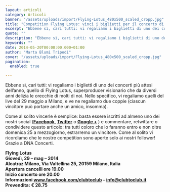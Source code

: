 ```yaml
---
layout: articoli
category: Articoli
banner: "/assets/uploads/import/Flying-Lotus_480x500_scaled_cropp.jpg"
title: "Competition Flying Lotus: vinci i biglietti per il concerto di Milano!"
excerpt: "Ebbene sì, cari tutti: vi regaliamo i biglietti di uno dei concerti più attesi dell’anno, quello di Flying Lotus, superproducer visionario che da diversi anni delizia le orecchie di molti di noi. Nello specifico, vi regaliamo quelli del live del 29 maggio a Milano, e ve ne regaliamo due coppie (ciascun vincitore può portare anche [&hellip"
quote: ""
description: "Ebbene sì, cari tutti: vi regaliamo i biglietti di uno dei concerti più attesi dell’anno, quello di Flying Lotus, superproducer visionario che da diversi anni delizia le orecchie di molti di noi. Nello specifico, vi regaliamo quelli del live del 29 maggio a Milano, e ve ne regaliamo due coppie (ciascun vincitore può portare anche [&hellip"
keywords: ""
date: 2014-05-20T00:00:00.000+01:00
author: "Marta Blumi Tripodi"
cover: "/assets/uploads/import/Flying-Lotus_480x500_scaled_cropp.jpg"
pagination:
  enabled: true

---
```


[](https://hotmc.com/wp-content/uploads/2014/02/Flying-Lotus%5F480x500%5Fscaled%5Fcropp.jpg)

Ebbene sì, cari tutti: vi regaliamo i biglietti di uno dei concerti più attesi dell’anno, quello di Flying Lotus, superproducer visionario che da diversi anni delizia le orecchie di molti di noi. Nello specifico, vi regaliamo quelli del live del 29 maggio a Milano, e ve ne regaliamo due coppie (ciascun vincitore può portare anche un amico, insomma).

Come al solito vincerle è semplice: basta essere iscritti ad almeno uno dei nostri social ([**Facebook**](https://www.facebook.com/hotmcmag "https://www.facebook.com/hotmcmag"), [**Twitter**](https://twitter.com/hotmcmag "https://twitter.com/hotmcmag") o [**Google +**](https://plus.google.com/u/0/b/111205470567886985739/111205470567886985739/posts "https://plus.google.com/u/0/b/111205470567886985739/111205470567886985739/posts") ) e commentare, retwittare o condividere questo articolo: tra tutti coloro che lo faranno entro e non oltre domenica 25 a mezzogiorno, estrarremo un vincitore. Come al solito vi ricordiamo che le nostre competition sono aperte solo ai nostri follower! Grazie a DNA Concerti.

  
**Flying Lotus**  
 **Giovedì, 29 – mag – 2014**  
 **Alcatraz Milano, Via Valtellina 25, 20159 Milano, Italia**  
 **Apertura cancelli ore 19.00**  
 **Inizio concerto ore 20.00**  
 **Informazioni www.facebook.com/clubtoclub – info@clubtoclub.it**  
 **Prevendita: € 28.75**